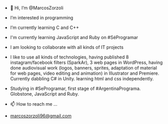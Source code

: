 - 👋 Hi, I’m @MarcosZorzoli
-  I’m interested in programming
-  I’m currently learning C and C++
-  I'm currently learning JavaScript and Ruby on #SéProgramar
-  I am looking to collaborate with all kinds of IT projects
-  I like to use all kinds of technologies, having published 8 instagram/facebook filters (SparkAr), 3 web pages in WordPress, having done audiovisual work (logos, banners, sprites, adaptation of material for web pages, video editing and animation) in Illustrator and Premiere. Currently dabbling C# in Unity. learning html and css independently.
-  Studying in #SeProgramar, first stage of #ArgentinaPrograma.  Globstone, JavaScript and Ruby.

- 📫 How to reach me ...
- marcoszorzoli96@gmail.com

